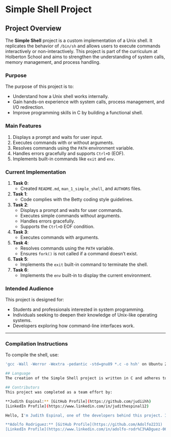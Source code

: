 # Simple Shell Project

## Project Overview
The **Simple Shell** project is a custom implementation of a Unix shell. It replicates the behavior of `/bin/sh` and allows users to execute commands interactively or non-interactively. This project is part of the curriculum at Holberton School and aims to strengthen the understanding of system calls, memory management, and process handling.

### Purpose
The purpose of this project is to:
- Understand how a Unix shell works internally.
- Gain hands-on experience with system calls, process management, and I/O redirection.
- Improve programming skills in C by building a functional shell.

### Main Features
1. Displays a prompt and waits for user input.
2. Executes commands with or without arguments.
3. Resolves commands using the `PATH` environment variable.
4. Handles errors gracefully and supports `Ctrl+D` (EOF).
5. Implements built-in commands like `exit` and `env`.

### Current Implementation
1. **Task 0**:
   - Created `README.md`, `man_1_simple_shell`, and `AUTHORS` files.
2. **Task 1**:
   - Code complies with the Betty coding style guidelines.
3. **Task 2**:
   - Displays a prompt and waits for user commands.
   - Executes simple commands without arguments.
   - Handles errors gracefully.
   - Supports the `Ctrl+D` EOF condition.
4. **Task 3**:
   - Executes commands with arguments.
5. **Task 4**:
   - Resolves commands using the `PATH` variable.
   - Ensures `fork()` is not called if a command doesn’t exist.
6. **Task 5**:
   - Implements the `exit` built-in command to terminate the shell.
7. **Task 6**:
   - Implements the `env` built-in to display the current environment.

### Intended Audience
This project is designed for:
- Students and professionals interested in system programming.
- Individuals seeking to deepen their knowledge of Unix-like operating systems.
- Developers exploring how command-line interfaces work.


---


### Compilation Instructions
To compile the shell, use:
```bash
'gcc -Wall -Werror -Wextra -pedantic -std=gnu89 *.c -o hsh' on Ubuntu 20.04 LTS.

## Language
The creation of the Simple Shell project is written in C and adheres to the GNU89 standard.

## Contributors
This project was completed as a team effort by:

**Judith Espinal:** [GitHub Profile](https://github.com/judiihh)
[LinkedIn Profile](https://www.linkedin.com/in/judithespinal12)

Hello, I'm Judith Espinal, one of the developers behind this project. I invite you to explore my work and connect with me professionally on LinkedIn. I look forward to networking and sharing ideas with you!

**Adolfo Rodriguez:** [GitHub Profile](https://github.com/Adolfo2231)
[LinkedIn Profile](https://www.linkedin.com/in/adolfo-rodr%C3%ADguez-06393b339/)
